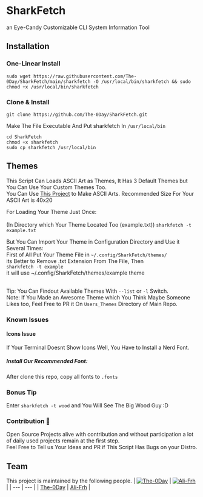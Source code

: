# SharkFetch
  an Eye-Candy Customizable CLI System Information Tool 

## Installation
### One-Linear Install
```
sudo wget https://raw.githubusercontent.com/The-0Day/SharkFetch/main/sharkfetch -O /usr/local/bin/sharkfetch && sudo chmod +x /usr/local/bin/sharkfetch
```
### Clone & Install
```
git clone https://github.com/The-0Day/SharkFetch.git
```

Make The File Executable And Put sharkfetch In ```/usr/local/bin```
```
cd SharkFetch
chmod +x sharkfetch
sudo cp sharkfetch /usr/local/bin
```


## Themes
This Script Can Loads ASCII Art as Themes, It Has 3 Default Themes but You Can Use Your Custom Themes Too.<br/>
You Can Use [This Project](https://github.com/TheZoraiz/ascii-image-converter) to Make ASCII Arts.
Recommended Size For Your ASCII Art is 40x20


For Loading Your Theme Just Once:<br/>\
(In Directory which Your Theme Located Too (example.txt))
  ```sharkfetch -t example.txt```

But You Can Import Your Theme in Configuration Directory and Use it Several Times: <br/>
First of All Put Your Theme File in ```~/.config/SharkFetch/themes/```<br/>
its Better to Remove .txt Extension From The File, Then<br/>
  ```sharkfetch -t example```<br>
      it will use ~/.config/SharkFetch/themes/example theme

<br/>Tip: You Can Findout Available Themes With ```--list``` or ```-l``` Switch.<br/>
Note: If You Made an Awesome Theme which You Think Maybe Someone Likes too, Feel Free to PR it On ```Users_Themes``` Directory of Main Repo.

### Known Issues
#### Icons Issue
If Your Terminal Doesnt Show Icons Well, You Have to Install a Nerd Font.<br/>
##### Install Our Recommended Font:
After clone this repo, copy all fonts to ```.fonts```

### Bonus Tip
Enter ```sharkfetch -t wood``` and You Will See The Big Wood Guy :D

### Contribution :handshake:
Open Source Projects alive with contribution and without participation a lot of daily used projects remain at the first step.<br/>
Feel Free to Tell us Your Ideas and PR if This Script Has Bugs on your Distro.



## Team
This project is maintained by the following people.
| [![The-0Day](https://github.com/The-0Day.png?size=100)](https://github.com/The-0Day) | [![Ali-Frh](https://github.com/Ali-Frh.png?size=100)](https://github.com/Ali-Frh)  |
| --- | --- |
| [The-0Day](https://github.com/The-0Day) | [Ali-Frh](https://github.com/Ali-Frh) |



